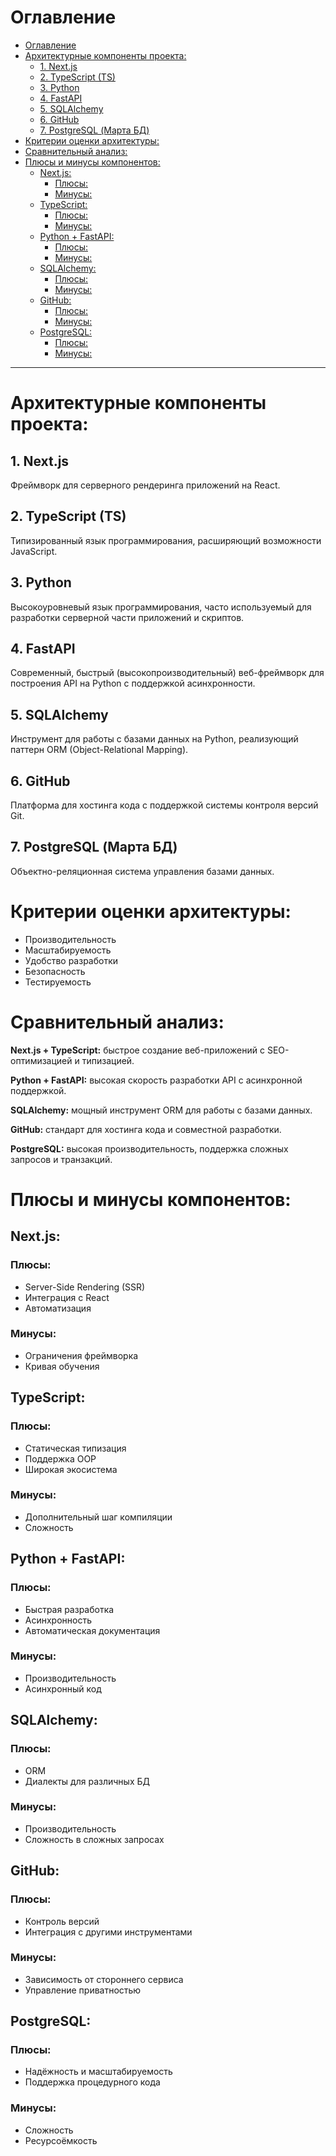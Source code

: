# Оглавление

- [Оглавление](#оглавление)
- [Архитектурные компоненты проекта:](#архитектурные-компоненты-проекта)
  - [1. Next.js](#1-nextjs)
  - [2. TypeScript (TS)](#2-typescript-ts)
  - [3. Python](#3-python)
  - [4. FastAPI](#4-fastapi)
  - [5. SQLAlchemy](#5-sqlalchemy)
  - [6. GitHub](#6-github)
  - [7. PostgreSQL (Марта БД)](#7-postgresql-марта-бд)
- [Критерии оценки архитектуры:](#критерии-оценки-архитектуры)
- [Сравнительный анализ:](#сравнительный-анализ)
- [Плюсы и минусы компонентов:](#плюсы-и-минусы-компонентов)
  - [Next.js:](#nextjs)
    - [Плюсы:](#плюсы)
    - [Минусы:](#минусы)
  - [TypeScript:](#typescript)
    - [Плюсы:](#плюсы-1)
    - [Минусы:](#минусы-1)
  - [Python + FastAPI:](#python--fastapi)
    - [Плюсы:](#плюсы-2)
    - [Минусы:](#минусы-2)
  - [SQLAlchemy:](#sqlalchemy)
    - [Плюсы:](#плюсы-3)
    - [Минусы:](#минусы-3)
  - [GitHub:](#github)
    - [Плюсы:](#плюсы-4)
    - [Минусы:](#минусы-4)
  - [PostgreSQL:](#postgresql)
    - [Плюсы:](#плюсы-5)
    - [Минусы:](#минусы-5)
---

# Архитектурные компоненты проекта:

## 1. Next.js
Фреймворк для серверного рендеринга приложений на React.

## 2. TypeScript (TS)
Типизированный язык программирования, расширяющий возможности JavaScript.

## 3. Python
Высокоуровневый язык программирования, часто используемый для разработки серверной части приложений и скриптов.

## 4. FastAPI
Современный, быстрый (высокопроизводительный) веб-фреймворк для построения API на Python с поддержкой асинхронности.

## 5. SQLAlchemy
Инструмент для работы с базами данных на Python, реализующий паттерн ORM (Object-Relational Mapping).

## 6. GitHub
Платформа для хостинга кода с поддержкой системы контроля версий Git.

## 7. PostgreSQL (Марта БД)
Объектно-реляционная система управления базами данных.

# Критерии оценки архитектуры:

- Производительность
- Масштабируемость
- Удобство разработки
- Безопасность
- Тестируемость

# Сравнительный анализ:

**Next.js + TypeScript:** быстрое создание веб-приложений с SEO-оптимизацией и типизацией.

**Python + FastAPI:** высокая скорость разработки API с асинхронной поддержкой.

**SQLAlchemy:** мощный инструмент ORM для работы с базами данных.

**GitHub:** стандарт для хостинга кода и совместной разработки.

**PostgreSQL:** высокая производительность, поддержка сложных запросов и транзакций.

# Плюсы и минусы компонентов:

## Next.js:

### Плюсы:
- Server-Side Rendering (SSR)
- Интеграция с React
- Автоматизация

### Минусы:
- Ограничения фреймворка
- Кривая обучения

## TypeScript:

### Плюсы:
- Статическая типизация
- Поддержка OOP
- Широкая экосистема

### Минусы:
- Дополнительный шаг компиляции
- Сложность

## Python + FastAPI:

### Плюсы:
- Быстрая разработка
- Асинхронность
- Автоматическая документация

### Минусы:
- Производительность
- Асинхронный код

## SQLAlchemy:

### Плюсы:
- ORM
- Диалекты для различных БД

### Минусы:
- Производительность
- Сложность в сложных запросах

## GitHub:

### Плюсы:
- Контроль версий
- Интеграция с другими инструментами

### Минусы:
- Зависимость от стороннего сервиса
- Управление приватностью

## PostgreSQL:

### Плюсы:
- Надёжность и масштабируемость
- Поддержка процедурного кода

### Минусы:
- Сложность
- Ресурсоёмкость
